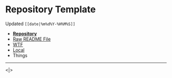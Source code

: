 # Repository Template
Updated `[[date|%m%d%Y-%H%M%S]]`

- [**Repository**](https://github.com/extratone/)
- [Raw README File](https://raw.githubusercontent.com/extratone/[REPO]/master/README.md)
- [WTF](https://davidblue.wtf/drafts/[[uuid]].html)
- [Local](shareddocuments:///private/var/mobile/Library/Mobile%20Documents/com~apple~CloudDocs/Written/[[uuid]].md)
- Things

---

<|>